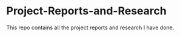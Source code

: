 # Project-Reports-and-Research

This repo contains all the project reports and research I have done. 
